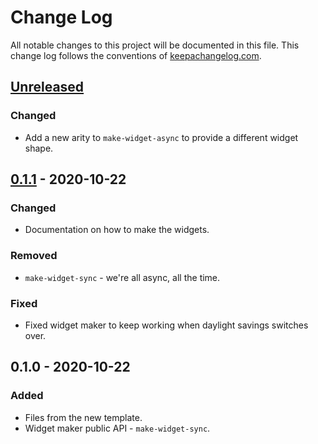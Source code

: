 # Change Log
All notable changes to this project will be documented in this file. This change log follows the conventions of [keepachangelog.com](http://keepachangelog.com/).

## [Unreleased]
### Changed
- Add a new arity to `make-widget-async` to provide a different widget shape.

## [0.1.1] - 2020-10-22
### Changed
- Documentation on how to make the widgets.

### Removed
- `make-widget-sync` - we're all async, all the time.

### Fixed
- Fixed widget maker to keep working when daylight savings switches over.

## 0.1.0 - 2020-10-22
### Added
- Files from the new template.
- Widget maker public API - `make-widget-sync`.

[Unreleased]: https://github.com/your-name/mean-streets/compare/0.1.1...HEAD
[0.1.1]: https://github.com/your-name/mean-streets/compare/0.1.0...0.1.1

